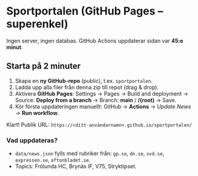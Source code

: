 # Sportportalen (GitHub Pages – superenkel)

Ingen server, ingen databas. GitHub Actions uppdaterar sidan var **45:e minut**.

## Starta på 2 minuter
1) Skapa en **ny GitHub-repo** (public), t.ex. `sportportalen`.
2) Ladda upp alla filer från denna zip till repot (drag & drop).
3) Aktivera **GitHub Pages**: Settings → Pages → Build and deployment → Source: **Deploy from a branch** → Branch: **main** / **/(root)** → Save.
4) Kör första uppdateringen manuellt: GitHub → **Actions** → *Update News* → **Run workflow**.

Klart! Publik URL: `https://<ditt-användarnamn>.github.io/sportportalen/`

### Vad uppdateras?
- `data/news.json` fylls med rubriker från: `gp.se`, `dn.se`, `svd.se`, `expressen.se`, `aftonbladet.se`.
- Topics: Frölunda HC, Brynäs IF, V75, Stryktipset.
